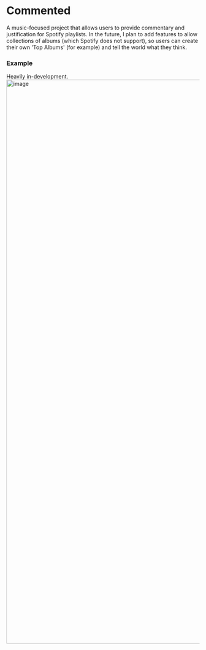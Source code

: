 # Commented
A music-focused project that allows users to provide commentary and justification for Spotify playlists. In the future, I plan to add features to allow collections of albums (which Spotify does not support), so users can create their own 'Top Albums' (for example) and tell the world what they think.

### Example
Heavily in-development.
<img width="1470" alt="image" src="https://github.com/jacksonrakena/casanova/assets/44521335/f612e13e-bcf9-4007-896e-46e265359d6c">
